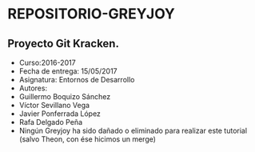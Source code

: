 # REPOSITORIO-GREYJOY

## Proyecto Git Kracken. 
* Curso:2016-2017  
* Fecha de entrega: 15/05/2017
* Asignatura: Entornos de Desarrollo 
* Autores: 
* Guillermo Boquizo Sánchez
* Víctor Sevillano Vega
* Javier Ponferrada López
* Rafa Delgado Peña   
* Ningún Greyjoy ha sido dañado o eliminado para realizar este tutorial (salvo Theon, con ése hicimos un merge)